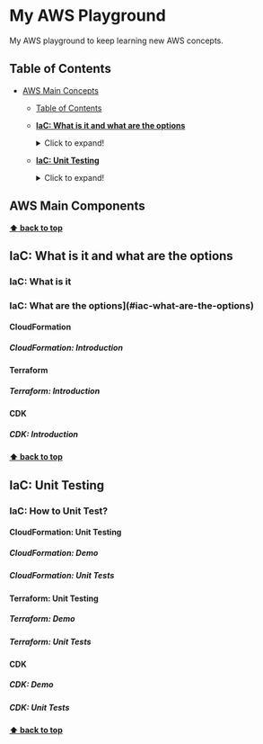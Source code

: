 # My AWS Playground
My AWS playground to keep learning new AWS concepts.

## Table of Contents

- [AWS Main Concepts](#aws-main-concepts)
  - [Table of Contents](#table-of-contents)
  - [**IaC: What is it and what are the options**](#iac-what-is-it-and-what-are-the-options)
    <details>
    <summary>Click to expand!</summary>

    - [IaC: What is it](#iac-what-is-it)
    - [IaC: What are the options](#iac-what-are-the-options)
      - [CloudFormation](#cloudformation)
        - [CloudFormation: Introduction](#cloudformation-introduction)  
      - [Terraform](#terraform)
        - [Terraform: Introduction](#terraform-introduction)  
      - [CDK](#cdk)
        - [CDK: Introduction](#cdk-introduction)  
  - [**IaC: Unit Testing**](#iac-unit-testing)
    <details>
    <summary>Click to expand!</summary>

    - [IaC: How to Unit Test?](#iac-how-to-unit-test)
      - [CloudFormation: Unit Testing](#cloudformation-unit-testing)
        - [CloudFormation: Demo](#cloudformation-demo)
        - [CloudFormation: Unit Tests](#cloudformation-unit-tests)
      - [Terraform: Unit Testing](#terraform-unit-testing)
        - [Terraform: Demo](#terraform-demo)
        - [Terraform: Unit Tests](#terraform-unit-tests)      
      - [CDK: Unit Testing](#cdk-unit-testing)
        - [CDK: Demo](#cdk-demo)
        - [CDK: Unit Tests](#cdk-unit-tests)      

## **AWS Main Components**

**[⬆ back to top](#table-of-contents)**

## **IaC: What is it and what are the options**

### IaC: What is it

### IaC: What are the options](#iac-what-are-the-options)

#### CloudFormation

##### CloudFormation: Introduction

#### Terraform
  
##### Terraform: Introduction

#### CDK

##### CDK: Introduction

**[⬆ back to top](#table-of-contents)**
      
## **IaC: Unit Testing**      

### IaC: How to Unit Test?

#### CloudFormation: Unit Testing

##### CloudFormation: Demo

##### CloudFormation: Unit Tests

#### Terraform: Unit Testing

##### Terraform: Demo

##### Terraform: Unit Tests

#### CDK

##### CDK: Demo

##### CDK: Unit Tests

**[⬆ back to top](#table-of-contents)**
